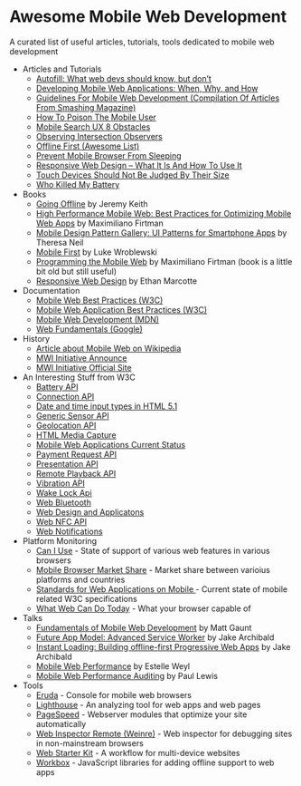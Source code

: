 # Awesome Mobile Web Development

A curated list of useful articles, tutorials, tools dedicated to mobile web development

- Articles and Tutorials
    - [Autofill: What web devs should know, but don’t](https://cloudfour.com/thinks/autofill-what-web-devs-should-know-but-dont/)
    - [Developing Mobile Web Applications: When, Why, and How](https://www.toptal.com/android/developing-mobile-web-apps-when-why-and-how)
    - [Guidelines For Mobile Web Development (Compilation Of Articles From Smashing Magazine)](https://www.smashingmagazine.com/guidelines-for-mobile-web-development/)
    - [How To Poison The Mobile User](https://www.smashingmagazine.com/2016/10/how-to-poison-the-mobile-user/)
    - [Mobile Search UX 8 Obstacles](https://blog.algolia.com/mobile-search-ux-8-obstacles/)
    - [Observing Intersection Observers](https://davidwalsh.name/intersection-observers)
    - [Offline First (Awesome List)](https://github.com/pazguille/offline-first)
    - [Prevent Mobile Browser From Sleeping](https://davidwalsh.name/wake-lock-shim)
    - [Responsive Web Design – What It Is And How To Use It](https://www.smashingmagazine.com/2011/01/guidelines-for-responsive-web-design/)
    - [Touch Devices Should Not Be Judged By Their Size](https://css-tricks.com/touch-devices-not-judged-size/)
    - [Who Killed My Battery](https://mobisocial.stanford.edu/papers/boneh-www2012.pdf)
- Books
    - [Going Offline](https://abookapart.com/products/going-offline) by Jeremy Keith
    - [High Performance Mobile Web: Best Practices for Optimizing Mobile Web Apps](https://www.amazon.com/High-Performance-Mobile-Web-Optimizing/dp/1491912553) by Maximiliano Firtman
    - [Mobile Design Pattern Gallery: UI Patterns for Smartphone Apps](https://www.amazon.com/Mobile-Design-Pattern-Gallery-Smartphone/dp/1449363636) by Theresa Neil
    - [Mobile First](https://abookapart.com/products/mobile-first) by Luke Wroblewski
    - [Programming the Mobile Web](https://www.amazon.com/Programming-Mobile-Web-Reaching-BlackBerry/dp/1449334970/) by Maximiliano Firtman (book is a little bit old but still useful)
    - [Responsive Web Design](https://abookapart.com/products/responsive-web-design) by Ethan Marcotte
- Documentation
    - [Mobile Web Best Practices (W3C)](https://www.w3.org/TR/mobile-bp/)
    - [Mobile Web Application Best Practices (W3C)](https://www.w3.org/TR/mwabp/)
    - [Mobile Web Development (MDN)](https://developer.mozilla.org/en-US/docs/Web/Guide/Mobile)
    - [Web Fundamentals (Google)](https://developers.google.com/web/fundamentals/)
- History
    - [Article about Mobile Web on Wikipedia](https://en.wikipedia.org/wiki/Mobile_Web)
    - [MWI Initiative Announce](https://www.w3.org/2005/05/mwi-pressrelease)
    - [MWI Initiative Official Site](https://www.w3.org/Mobile/)
- An Interesting Stuff from W3C
    - [Battery API](https://www.w3.org/TR/battery-status/)
    - [Connection API](http://wicg.github.io/netinfo/)
    - [Date and time input types in HTML 5.1](https://www.w3.org/TR/html51/sec-forms.html#date-state-typedate)
    - [Generic Sensor API](https://www.w3.org/TR/generic-sensor/)
    - [Geolocation API](https://www.w3.org/TR/geolocation-API/)
    - [HTML Media Capture](https://www.w3.org/TR/html-media-capture/)
    - [Mobile Web Applications Current Status](https://www.w3.org/standards/techs/mobileapp#w3c_all)
    - [Payment Request API](https://www.w3.org/TR/payment-request/)
    - [Presentation API](https://www.w3.org/TR/presentation-api/)
    - [Remote Playback API](https://www.w3.org/TR/remote-playback/)
    - [Vibration API](https://www.w3.org/TR/vibration/)
    - [Wake Lock Api](https://www.w3.org/TR/wake-lock/)
    - [Web Bluetooth](https://webbluetoothcg.github.io/web-bluetooth/)
    - [Web Design and Applicatons](https://www.w3.org/standards/webdesign/mobilweb.html)
    - [Web NFC API](https://w3c.github.io/web-nfc/)
    - [Web Notifications](https://www.w3.org/TR/notifications/)
- Platform Monitoring
    - [Can I Use](https://caniuse.com/) - State of support of various web features in various browsers
    - [Mobile Browser Market Share](http://gs.statcounter.com/browser-market-share/mobile/) - Market share between varioius platforms and countries
    - [Standards for Web Applications on Mobile ](https://www.w3.org/Mobile/mobile-web-app-state) - Current state of mobile related W3C specifications
    - [What Web Can Do Today](https://whatwebcando.today) - What your browser capable of
- Talks
    - [Fundamentals of Mobile Web Development](https://www.youtube.com/watch?v=z6dg_V22wV0) by Matt Gaunt
    - [Future App Model: Advanced Service Worker](https://www.youtube.com/watch?v=J2dOTKBoTL4) by Jake Archibald
    - [Instant Loading: Building offline-first Progressive Web Apps](https://www.youtube.com/watch?v=cmGr0RszHc8) by Jake Archibald
    - [Mobile Web Performance](https://www.youtube.com/watch?v=AfVL4Uk_UAk) by Estelle Weyl
    - [Mobile Web Performance Auditing](https://www.youtube.com/watch?v=WrA85a4ZIaM) by Paul Lewis
- Tools
    - [Eruda](https://github.com/liriliri/eruda) - Console for mobile web browsers
    - [Lighthouse](https://github.com/GoogleChrome/lighthouse) - An analyzing tool for web apps and web pages
    - [PageSpeed](https://www.modpagespeed.com/) - Webserver modules that optimize your site automatically
    - [Web Inspector Remote (Weinre)](https://www.npmjs.com/package/weinre) - Web inspector for debugging sites in non-mainstream browsers
    - [Web Starter Kit](https://github.com/google/web-starter-kit) - A workflow for multi-device websites
    - [Workbox](https://developers.google.com/web/tools/workbox/) - JavaScript libraries for adding offline support to web apps
